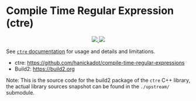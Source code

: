 # Compile Time Regular Expression (ctre)

<p align="center">
    <a href="https://cppget.org/?packages=ctre">
        <img src="https://img.shields.io/website/https/cppget.org/stb.svg?down_message=online&down_color=blue&label=cppget.org&style=for-the-badge&up_color=blue&up_message=online">
    </a>
    <a href="https://queue.cppget.org/?packages=ctre">
        <img src="https://img.shields.io/website/https/queue.cppget.org/stb.svg?down_message=check&down_color=blue&label=queue.cppget.org&style=for-the-badge&up_color=blue&up_message=check">
    </a>
</p>

See [`ctre` documentation](https://compile-time.re) for usage and details and
limitations.

 - ctre: https://github.com/hanickadot/compile-time-regular-expressions
 - Build2: https://build2.org

Note: This is the source code for the build2 package of the `ctre` C++ library,
the actual library sources snapshot can be found in the `./upstream/` submodule.
